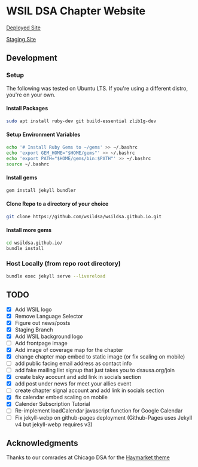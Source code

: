 # WSIL DSA Chapter Website

[Deployed Site](https://wsil.dsachapters.org)

[Staging Site](https://wsildsa-staging.netlify.app)

## Development

### Setup
The following was tested on Ubuntu LTS.  If you're using a different distro, you're on your own.

#### Install Packages
```bash
sudo apt install ruby-dev git build-essential zlib1g-dev
```

#### Setup Environment Variables
```bash
echo '# Install Ruby Gems to ~/gems' >> ~/.bashrc
echo 'export GEM_HOME="$HOME/gems"' >> ~/.bashrc
echo 'export PATH="$HOME/gems/bin:$PATH"' >> ~/.bashrc
source ~/.bashrc
```

#### Install gems
```bash
gem install jekyll bundler
```

#### Clone Repo to a directory of your choice
```bash
git clone https://github.com/wsildsa/wsildsa.github.io.git
```

#### Install more gems
```bash
cd wsildsa.github.io/
bundle install
```

### Host Locally (from repo root directory)
```bash
bundle exec jekyll serve --livereload
```

## TODO
- [x] Add WSIL logo
- [x] Remove Language Selector
- [x] Figure out news/posts
- [x] Staging Branch
- [x] Add WSIL background logo
- [ ] Add frontpage image
- [x] Add image of coverage map for the chapter
- [x] change chapter map embed to static image (or fix scaling on mobile)
- [ ] add public facing email address as contact info
- [ ] add fake mailing list signup that just takes you to dsausa.org/join
- [x] create bsky acocunt and add link in socials section
- [x] add post under news for meet your allies event
- [ ] create chapter signal account and add link in socials section
- [x] fix calendar embed scaling on mobile
- [x] Calender Subscription Tutorial
- [ ] Re-implement loadCalendar javascript function for Google Calendar
- [ ] Fix jekyll-webp on github-pages deployment (Github-Pages uses Jekyll v4 but jekyll-webp requires v3)

## Acknowledgments
Thanks to our comrades at Chicago DSA for the [Haymarket theme](https://github.com/ChicagoDSA/haymarket)
